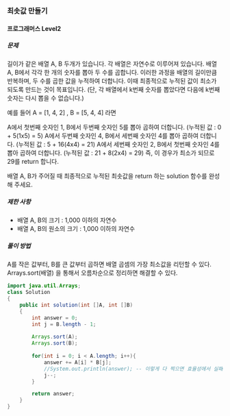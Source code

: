 ### 최솟값 만들기

#### 프로그래머스 Level2

##### 문제
길이가 같은 배열 A, B 두개가 있습니다. 각 배열은 자연수로 이루어져 있습니다.
배열 A, B에서 각각 한 개의 숫자를 뽑아 두 수를 곱합니다. 이러한 과정을 배열의 길이만큼 반복하며, 두 수를 곱한 값을 누적하여 더합니다. 이때 최종적으로 누적된 값이 최소가 되도록 만드는 것이 목표입니다. (단, 각 배열에서 k번째 숫자를 뽑았다면 다음에 k번째 숫자는 다시 뽑을 수 없습니다.)

예를 들어 A = [1, 4, 2] , B = [5, 4, 4] 라면

A에서 첫번째 숫자인 1, B에서 두번째 숫자인 5를 뽑아 곱하여 더합니다. (누적된 값 : 0 + 5(1x5) = 5)
A에서 두번째 숫자인 4, B에서 세번째 숫자인 4를 뽑아 곱하여 더합니다. (누적된 값 : 5 + 16(4x4) = 21)
A에서 세번째 숫자인 2, B에서 첫번째 숫자인 4를 뽑아 곱하여 더합니다. (누적된 값 : 21 + 8(2x4) = 29)
즉, 이 경우가 최소가 되므로 29를 return 합니다.

배열 A, B가 주어질 때 최종적으로 누적된 최솟값을 return 하는 solution 함수를 완성해 주세요.

##### 제한 사항
- 배열 A, B의 크기 : 1,000 이하의 자연수
- 배열 A, B의 원소의 크기 : 1,000 이하의 자연수

##### 풀이 방법
A를 작은 값부터, B를 큰 값부터 곱하면 배열 곱셈의 가장 최소값을 리턴할 수 있다. Arrays.sort(배열) 을 통해서 오름차순으로 정리하면 해결할 수 있다.

```java
import java.util.Arrays;
class Solution
{
    public int solution(int []A, int []B)
    {
        int answer = 0;
        int j = B.length - 1;
        
        Arrays.sort(A);
        Arrays.sort(B);
        
        for(int i = 0; i < A.length; i++){
            answer += A[i] * B[j];    
            //System.out.println(answer); -- 이렇게 다 찍으면 효율성에서 실패됨! 주석하고 하면 통과함..
            j--;
        }

        return answer;
    }
}
```